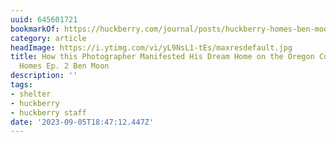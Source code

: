 ```yaml
---
uuid: 645601721
bookmarkOf: https://huckberry.com/journal/posts/huckberry-homes-ben-moon
category: article
headImage: https://i.ytimg.com/vi/yL9NsL1-tEs/maxresdefault.jpg
title: How this Photographer Manifested His Dream Home on the Oregon Coast | Huckberry
  Homes Ep. 2 Ben Moon
description: ''
tags:
- shelter
- huckberry
- huckberry staff
date: '2023-09-05T18:47:12.447Z'
---
```



